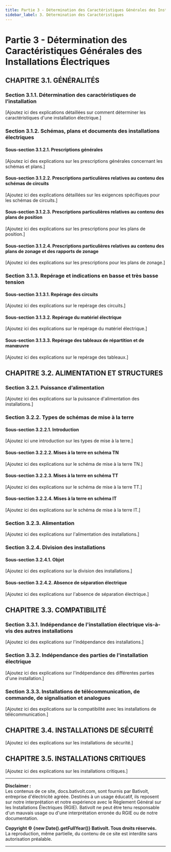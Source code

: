 ```yaml
---
title: Partie 3 - Détermination des Caractéristiques Générales des Installations Électriques
sidebar_label: 3. Détermination des Caractéristiques
---
```


# Partie 3 - Détermination des Caractéristiques Générales des Installations Électriques

## CHAPITRE 3.1. GÉNÉRALITÉS
### Section 3.1.1. Détermination des caractéristiques de l’installation
[Ajoutez ici des explications détaillées sur comment déterminer les caractéristiques d'une installation électrique.]

### Section 3.1.2. Schémas, plans et documents des installations électriques
#### Sous-section 3.1.2.1. Prescriptions générales
[Ajoutez ici des explications sur les prescriptions générales concernant les schémas et plans.]

#### Sous-section 3.1.2.2. Prescriptions particulières relatives au contenu des schémas de circuits
[Ajoutez ici des explications détaillées sur les exigences spécifiques pour les schémas de circuits.]

#### Sous-section 3.1.2.3. Prescriptions particulières relatives au contenu des plans de position
[Ajoutez ici des explications sur les prescriptions pour les plans de position.]

#### Sous-section 3.1.2.4. Prescriptions particulières relatives au contenu des plans de zonage et des rapports de zonage
[Ajoutez ici des explications sur les prescriptions pour les plans de zonage.]

### Section 3.1.3. Repérage et indications en basse et très basse tension
#### Sous-section 3.1.3.1. Repérage des circuits
[Ajoutez ici des explications sur le repérage des circuits.]

#### Sous-section 3.1.3.2. Repérage du matériel électrique
[Ajoutez ici des explications sur le repérage du matériel électrique.]

#### Sous-section 3.1.3.3. Repérage des tableaux de répartition et de manœuvre
[Ajoutez ici des explications sur le repérage des tableaux.]

## CHAPITRE 3.2. ALIMENTATION ET STRUCTURES
### Section 3.2.1. Puissance d’alimentation
[Ajoutez ici des explications sur la puissance d'alimentation des installations.]

### Section 3.2.2. Types de schémas de mise à la terre
#### Sous-section 3.2.2.1. Introduction
[Ajoutez ici une introduction sur les types de mise à la terre.]

#### Sous-section 3.2.2.2. Mises à la terre en schéma TN
[Ajoutez ici des explications sur le schéma de mise à la terre TN.]

#### Sous-section 3.2.2.3. Mises à la terre en schéma TT
[Ajoutez ici des explications sur le schéma de mise à la terre TT.]

#### Sous-section 3.2.2.4. Mises à la terre en schéma IT
[Ajoutez ici des explications sur le schéma de mise à la terre IT.]

### Section 3.2.3. Alimentation
[Ajoutez ici des explications sur l'alimentation des installations.]

### Section 3.2.4. Division des installations
#### Sous-section 3.2.4.1. Objet
[Ajoutez ici des explications sur la division des installations.]

#### Sous-section 3.2.4.2. Absence de séparation électrique
[Ajoutez ici des explications sur l'absence de séparation électrique.]

## CHAPITRE 3.3. COMPATIBILITÉ
### Section 3.3.1. Indépendance de l'installation électrique vis-à-vis des autres installations
[Ajoutez ici des explications sur l'indépendance des installations.]

### Section 3.3.2. Indépendance des parties de l'installation électrique
[Ajoutez ici des explications sur l'indépendance des différentes parties d'une installation.]

### Section 3.3.3. Installations de télécommunication, de commande, de signalisation et analogues
[Ajoutez ici des explications sur la compatibilité avec les installations de télécommunication.]

## CHAPITRE 3.4. INSTALLATIONS DE SÉCURITÉ
[Ajoutez ici des explications sur les installations de sécurité.]

## CHAPITRE 3.5. INSTALLATIONS CRITIQUES
[Ajoutez ici des explications sur les installations critiques.]

---

**Disclaimer :**  
Les contenus de ce site, docs.bativolt.com, sont fournis par Bativolt, entreprise d'électricité agréée. Destinés à un usage éducatif, ils reposent sur notre interprétation et notre expérience avec le Règlement Général sur les Installations Électriques (RGIE). Bativolt ne peut être tenu responsable d'un mauvais usage ou d'une interprétation erronée du RGIE ou de notre documentation.

**Copyright © {new Date().getFullYear()} Bativolt. Tous droits réservés.**  
La reproduction, même partielle, du contenu de ce site est interdite sans autorisation préalable.

---

